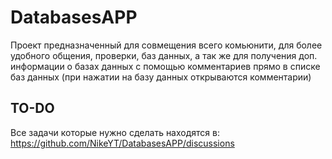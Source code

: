 # DatabasesAPP

Проект предназначенный для совмещения всего комьюнити, для более удобного общения, проверки, баз данных, а так же для получения доп. информации о базах данных с помощью комментариев прямо в списке баз данных (при нажатии на базу данных открываются комментарии)

## TO-DO
Все задачи которые нужно сделать находятся в:
https://github.com/NikeYT/DatabasesAPP/discussions
